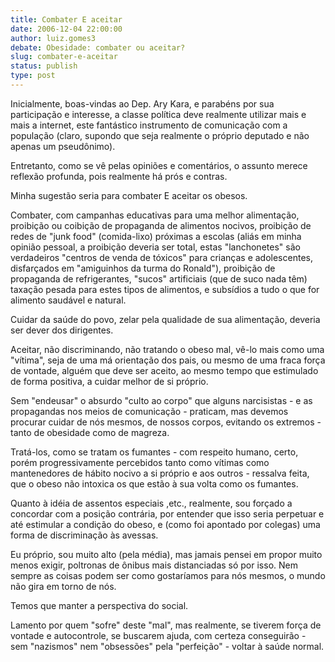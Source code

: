 ```yaml
---
title: Combater E aceitar
date: 2006-12-04 22:00:00
author: luiz.gomes3
debate: Obesidade: combater ou aceitar?
slug: combater-e-aceitar
status: publish 
type: post
---
```


Inicialmente, boas-vindas ao Dep. Ary Kara, e parabéns por sua participação e interesse, a classe política deve realmente utilizar mais e mais a internet, este fantástico instrumento de comunicação com a população (claro, supondo que seja realmente o próprio deputado e não apenas um pseudônimo).  

Entretanto, como se vê pelas opiniões e comentários, o assunto merece reflexão profunda, pois realmente há prós e contras.   

Minha sugestão seria para combater E aceitar os obesos.   

Combater, com campanhas educativas para uma melhor alimentação, proibição ou coibição de propaganda de alimentos nocivos, proibição de redes de "junk food" (comida-lixo) próximas a escolas (aliás em minha opinião pessoal, a proibição deveria ser total, estas "lanchonetes" são verdadeiros "centros de venda de tóxicos" para crianças e adolescentes, disfarçados em "amiguinhos da turma do Ronald"), proibição de propaganda de refrigerantes, "sucos" artificiais (que de suco nada têm) taxação pesada para estes tipos de alimentos, e subsídios a tudo o que for alimento saudável e natural.   

Cuidar da saúde do povo, zelar pela qualidade de sua alimentação, deveria ser dever dos dirigentes.  

Aceitar, não discriminando, não tratando o obeso mal, vê-lo mais como uma "vítima", seja de uma má orientação dos pais, ou mesmo de uma fraca força de vontade, alguém que deve ser aceito, ao mesmo tempo que estimulado de forma positiva, a cuidar melhor de si próprio.   

Sem "endeusar" o absurdo "culto ao corpo" que alguns narcisistas - e as propagandas nos meios de comunicação - praticam, mas devemos procurar cuidar de nós mesmos, de nossos corpos, evitando os extremos - tanto de obesidade como de magreza.  

Tratá-los, como se tratam os fumantes - com respeito humano, certo, porém progressivamente percebidos tanto como vítimas como mantenedores de hábito nocivo a si próprio e aos outros - ressalva feita, que o obeso não intoxica os que estão à sua volta como os fumantes.  

Quanto à idéia de assentos especiais ,etc., realmente, sou forçado a concordar com a posição contrária, por entender que isso seria perpetuar e até estimular a condição do obeso, e (como foi apontado por colegas) uma forma de discriminação às avessas.  

Eu próprio, sou muito alto (pela média), mas jamais pensei em propor muito menos exigir, poltronas de ônibus mais distanciadas só por isso. Nem sempre as coisas podem ser como gostaríamos para nós mesmos, o mundo não gira em torno de nós.  

Temos que manter a perspectiva do social.  

Lamento por quem "sofre" deste "mal", mas realmente, se tiverem força de vontade e autocontrole, se buscarem ajuda, com certeza conseguirão - sem "nazismos" nem "obsessões" pela "perfeição" - voltar à saúde normal.
